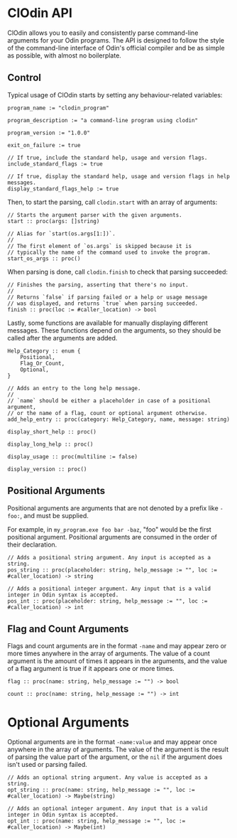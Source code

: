 # ClOdin API

ClOdin allows you to easily and consistently parse command-line arguments for your Odin programs. The API is designed to follow the style of the command-line interface of Odin's official compiler and be as simple as possible, with almost no boilerplate.

## Control

Typical usage of ClOdin starts by setting any behaviour-related variables:

```odin
program_name := "clodin_program"
```
```odin
program_description := "a command-line program using clodin"
```
```odin
program_version := "1.0.0"
```
```odin
exit_on_failure := true
```
```odin
// If true, include the standard help, usage and version flags.
include_standard_flags := true
```
```odin
// If true, display the standard help, usage and version flags in help messages.
display_standard_flags_help := true
```

Then, to start the parsing, call `clodin.start` with an array of arguments:

```odin
// Starts the argument parser with the given arguments.
start :: proc(args: []string)
```
```odin
// Alias for `start(os.args[1:])`.
//
// The first element of `os.args` is skipped because it is
// typically the name of the command used to invoke the program.
start_os_args :: proc()
```

When parsing is done, call `clodin.finish` to check that parsing succeeded:

```odin
// Finishes the parsing, asserting that there's no input.
//
// Returns `false` if parsing failed or a help or usage message
// was displayed, and returns `true` when parsing succeeded.
finish :: proc(loc := #caller_location) -> bool
```

Lastly, some functions are available for manually displaying different messages. These functions depend on the arguments, so they should be called after the arguments are added.

```odin
Help_Category :: enum {
	Positional,
	Flag_Or_Count,
	Optional,
}

// Adds an entry to the long help message.
//
// `name` should be either a placeholder in case of a positional argument,
// or the name of a flag, count or optional argument otherwise.
add_help_entry :: proc(category: Help_Category, name, message: string)
```
```odin
display_short_help :: proc()
```
```odin
display_long_help :: proc()
```
```odin
display_usage :: proc(multiline := false)
```
```odin
display_version :: proc()
```

## Positional Arguments

Positional arguments are arguments that are not denoted by a prefix like `-foo:`, and must be supplied.

For example, in `my_program.exe foo bar -baz`, "foo" would be the first positional argument.
Positional arguments are consumed in the order of their declaration.

```odin
// Adds a positional string argument. Any input is accepted as a string.
pos_string :: proc(placeholder: string, help_message := "", loc := #caller_location) -> string
```
```odin
// Adds a positional integer argument. Any input that is a valid integer in Odin syntax is accepted.
pos_int :: proc(placeholder: string, help_message := "", loc := #caller_location) -> int
```

## Flag and Count Arguments

Flags and count arguments are in the format `-name` and may appear zero or more times anywhere in the array of arguments.
The value of a count argument is the amount of times it appears in the arguments, and the value of a flag argument is true if it appears one or more times.

```odin
flag :: proc(name: string, help_message := "") -> bool
```
```odin
count :: proc(name: string, help_message := "") -> int
```

# Optional Arguments

Optional arguments are in the format `-name:value` and may appear once anywhere in the array of arguments.
The value of the argument is the result of parsing the value part of the argument, or the `nil` if the argument does isn't used or parsing failed.

```odin
// Adds an optional string argument. Any value is accepted as a string.
opt_string :: proc(name: string, help_message := "", loc := #caller_location) -> Maybe(string)
```
```odin
// Adds an optional integer argument. Any input that is a valid integer in Odin syntax is accepted.
opt_int :: proc(name: string, help_message := "", loc := #caller_location) -> Maybe(int)
```